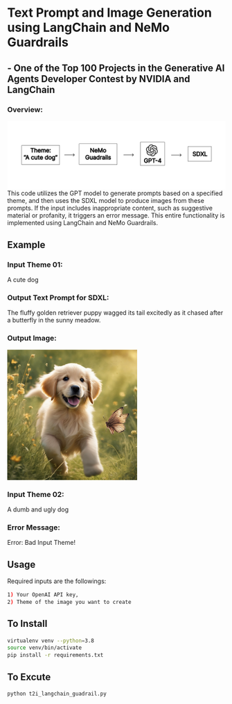 # Text Prompt and Image Generation using LangChain and NeMo Guardrails
## - One of the Top 100 Projects in the Generative AI Agents Developer Contest by NVIDIA and LangChain
### Overview:
<img src='samples/overview.png' align="middle" width=800>
This code utilizes the GPT model to generate prompts based on a specified theme, and then uses the SDXL model to produce images from these prompts. If the input includes inappropriate content, such as suggestive material or profanity, it triggers an error message. This entire functionality is implemented using LangChain and NeMo Guardrails.


## Example
### Input Theme 01:
A cute dog

### Output Text Prompt for SDXL:
The fluffy golden retriever puppy wagged its tail excitedly as it chased after a butterfly in the sunny meadow.

### Output Image:
<img src='samples/a cute dog.png' align="middle" width=300>

### Input Theme 02:
A dumb and ugly dog

### Error Message:
Error: Bad Input Theme!

## Usage
Required inputs are the followings:
```bash
1) Your OpenAI API key,
2) Theme of the image you want to create
```

## To Install
```bash
virtualenv venv --python=3.8
source venv/bin/activate
pip install -r requirements.txt
```

## To Excute
```bash
python t2i_langchain_guadrail.py
```

